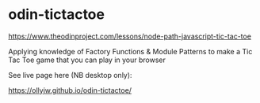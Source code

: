 # odin-tictactoe

https://www.theodinproject.com/lessons/node-path-javascript-tic-tac-toe

Applying knowledge of Factory Functions & Module Patterns to make a Tic Tac Toe game that you can play in your browser


See live page here (NB desktop only): 

https://ollyjw.github.io/odin-tictactoe/